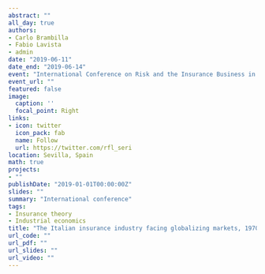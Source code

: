 ```yaml
---
abstract: ""
all_day: true
authors:
- Carlo Brambilla
- Fabio Lavista
- admin
date: "2019-06-11"
date_end: "2019-06-14"
event: "International Conference on Risk and the Insurance Business in History"
event_url: ""
featured: false
image:
  caption: ''
  focal_point: Right
links:
- icon: twitter
  icon_pack: fab
  name: Follow
  url: https://twitter.com/rfl_seri
location: Sevilla, Spain
math: true
projects:
- ""
publishDate: "2019-01-01T00:00:00Z"
slides: ""
summary: "International conference"
tags:
- Insurance theory
- Industrial economics
title: "The Italian insurance industry facing globalizing markets, 1970s-2000s"
url_code: ""
url_pdf: ""
url_slides: ""
url_video: ""
---
```

